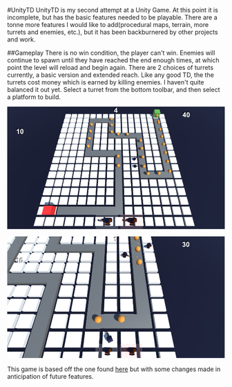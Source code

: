 #UnityTD
UnityTD is my second attempt at a Unity Game. At this point it is incomplete, but has the basic features needed to be playable. There are a tonne more features I would like to add(procedural maps, terrain, more turrets and enemies, etc.), but it has been backburnered by other projects and work.

##Gameplay
There is no win condition, the player can't win. Enemies will continue to spawn until they have reached the end enough times, at which point the level will reload and begin again. There are 2 choices of turrets currently, a basic version and extended reach. Like any good TD, the the turrets cost money which is earned by killing enemies. I haven't quite balanced it out yet. Select a turret from the bottom toolbar, and then select a platform to build.

![Gameplay1](/Assets/Images/UnityTD.PNG?raw=true "Gameplay 1")


![Gameplay](/Assets/Images/UnityTD2.PNG?raw=true "Gameplay 2")


This game is based off the one found [here](https://www.youtube.com/watch?v=beuoNuK2tbk) but with some changes made in anticipation of future features.
